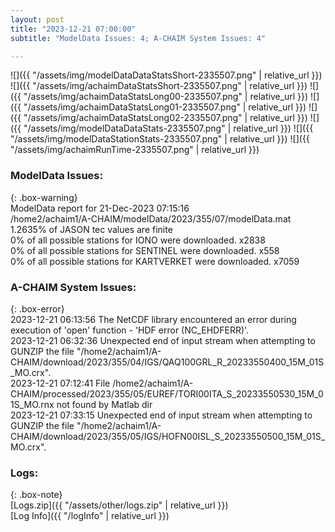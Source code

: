 ```yaml
---
layout: post
title: "2023-12-21 07:00:00"
subtitle: "ModelData Issues: 4; A-CHAIM System Issues: 4"

---
```


![]({{ "/assets/img/modelDataDataStatsShort-2335507.png" | relative_url }})
![]({{ "/assets/img/achaimDataStatsShort-2335507.png" | relative_url }})
![]({{ "/assets/img/achaimDataStatsLong00-2335507.png" | relative_url }})
![]({{ "/assets/img/achaimDataStatsLong01-2335507.png" | relative_url }})
![]({{ "/assets/img/achaimDataStatsLong02-2335507.png" | relative_url }})
![]({{ "/assets/img/modelDataDataStats-2335507.png" | relative_url }})
![]({{ "/assets/img/modelDataStationStats-2335507.png" | relative_url }})
![]({{ "/assets/img/achaimRunTime-2335507.png" | relative_url }})


### ModelData Issues:  
  
{: .box-warning}  
 ModelData report for 21-Dec-2023 07:15:16   
 /home2/achaim1/A-CHAIM/modelData/2023/355/07/modelData.mat   
 1.2635% of JASON tec values are finite   
 0% of all possible stations for IONO were downloaded. x2838   
 0% of all possible stations for SENTINEL were downloaded. x558   
 0% of all possible stations for KARTVERKET were downloaded. x7059   
  
### A-CHAIM System Issues:  
  
{: .box-error}  
2023-12-21 06:13:56 The NetCDF library encountered an error during execution of 'open' function - 'HDF error (NC_EHDFERR)'.  
2023-12-21 06:32:36 Unexpected end of input stream when attempting to GUNZIP the file "/home2/achaim1/A-CHAIM/download/2023/355/04/IGS/QAQ100GRL_R_20233550400_15M_01S_MO.crx".  
2023-12-21 07:12:41 File /home2/achaim1/A-CHAIM/processed/2023/355/05/EUREF/TORI00ITA_S_20233550530_15M_01S_MO.rnx not found by Matlab dir  
2023-12-21 07:33:15 Unexpected end of input stream when attempting to GUNZIP the file "/home2/achaim1/A-CHAIM/download/2023/355/05/IGS/HOFN00ISL_S_20233550500_15M_01S_MO.crx".  

### Logs:  
  
{: .box-note}  
[Logs.zip]({{ "/assets/other/logs.zip" | relative_url }})  
[Log Info]({{ "/logInfo" | relative_url }})  
